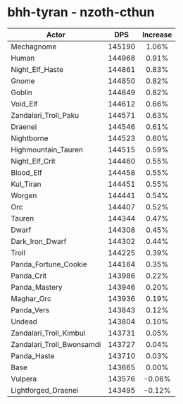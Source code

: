 # bhh-tyran - nzoth-cthun
| Actor | DPS | Increase |
|---|:---:|:---:|
|Mechagnome|145190|1.06%|
|Human|144968|0.91%|
|Night_Elf_Haste|144861|0.83%|
|Gnome|144850|0.82%|
|Goblin|144849|0.82%|
|Void_Elf|144612|0.66%|
|Zandalari_Troll_Paku|144571|0.63%|
|Draenei|144546|0.61%|
|Nightborne|144523|0.60%|
|Highmountain_Tauren|144515|0.59%|
|Night_Elf_Crit|144460|0.55%|
|Blood_Elf|144458|0.55%|
|Kul_Tiran|144451|0.55%|
|Worgen|144441|0.54%|
|Orc|144407|0.52%|
|Tauren|144344|0.47%|
|Dwarf|144308|0.45%|
|Dark_Iron_Dwarf|144302|0.44%|
|Troll|144225|0.39%|
|Panda_Fortune_Cookie|144164|0.35%|
|Panda_Crit|143986|0.22%|
|Panda_Mastery|143946|0.20%|
|Maghar_Orc|143936|0.19%|
|Panda_Vers|143843|0.12%|
|Undead|143804|0.10%|
|Zandalari_Troll_Kimbul|143731|0.05%|
|Zandalari_Troll_Bwonsamdi|143727|0.04%|
|Panda_Haste|143710|0.03%|
|Base|143665|0.00%|
|Vulpera|143576|-0.06%|
|Lightforged_Draenei|143495|-0.12%|
